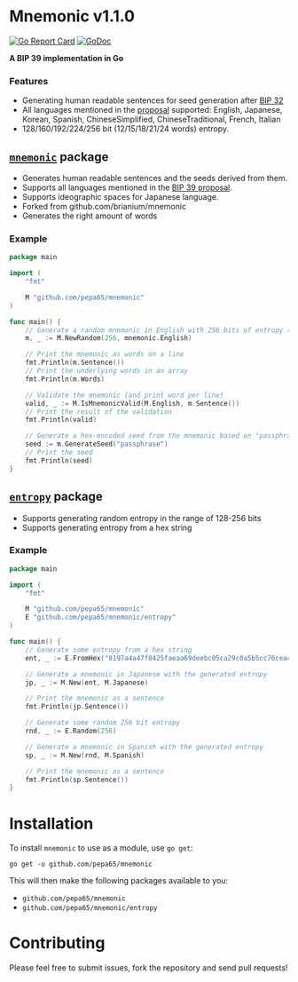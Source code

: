 # Mnemonic v1.1.0
[![Go Report Card](https://goreportcard.com/badge/github.com/pepa65/mnemonic)](https://goreportcard.com/report/github.com/pepa65/mnemonic)
[![GoDoc](https://godoc.org/github.com/pepa65/mnemonic?status.svg)](https://godoc.org/github.com/pepa65/mnemonic)

**A BIP 39 implementation in Go**

### Features
* Generating human readable sentences for seed generation after [BIP 32](https://github.com/bitcoin/bips/blob/master/bip-0032.mediawiki)
* All languages mentioned in the [proposal](https://github.com/bitcoin/bips/blob/master/bip-0039.mediawiki) supported:
  English, Japanese, Korean, Spanish, ChineseSimplified, ChineseTraditional, French, Italian
* 128/160/192/224/256 bit (12/15/18/21/24 words) entropy.

## [`mnemonic`](https://godoc.org/github.com/pepa65/mnemonic) package
* Generates human readable sentences and the seeds derived from them.
* Supports all languages mentioned in the [BIP 39 proposal](https://github.com/bitcoin/bips/blob/master/bip-0039.mediawiki).
* Supports ideographic spaces for Japanese language.
* Forked from github.com/brianium/mnemonic
* Generates the right amount of words

### Example
```go
package main

import (
	"fmt"

	M "github.com/pepa65/mnemonic"
)

func main() {
	// Generate a random mnemonic in English with 256 bits of entropy (24 words)
	m, _ := M.NewRandom(256, mnemonic.English)

	// Print the mnemonic as words on a line
	fmt.Println(m.Sentence())
	// Print the underlying words in an array
	fmt.Println(m.Words)

	// Validate the mnemonic (and print word per line)
	valid, _ := M.IsMnemonicValid(M.English, m.Sentence())
	// Print the result of the validation
	fmt.Println(valid)

	// Generate a hex-encoded seed from the mnemonic based on "passphrase"
	seed := m.GenerateSeed("passphrase")
	// Print the seed
	fmt.Println(seed)
}
```

## [`entropy`](https://godoc.org/github.com/pepa65/mnemonic/entropy) package
* Supports generating random entropy in the range of 128-256 bits
* Supports generating entropy from a hex string

### Example
```go
package main

import (
	"fmt"

	M "github.com/pepa65/mnemonic"
	E "github.com/pepa65/mnemonic/entropy"
)

func main() {
	// Generate some entropy from a hex string
	ent, _ := E.FromHex("8197a4a47f0425faeaa69deebc05ca29c0a5b5cc76ceacc0")

	// Generate a mnemonic in Japanese with the generated entropy
	jp, _ := M.New(ent, M.Japanese)

	// Print the mnemonic as a sentence
	fmt.Println(jp.Sentence())

	// Generate some random 256 bit entropy
	rnd, _ := E.Random(256)

	// Generate a mnemonic in Spanish with the generated entropy
	sp, _ := M.New(rnd, M.Spanish)

	// Print the mnemonic as a sentence
	fmt.Println(sp.Sentence())
}
```

# Installation
To install `mnemonic` to use as a module, use `go get`:

`go get -u github.com/pepa65/mnemonic`

This will then make the following packages available to you:
* `github.com/pepa65/mnemonic`
* `github.com/pepa65/mnemonic/entropy`

# Contributing
Please feel free to submit issues, fork the repository and send pull requests!
